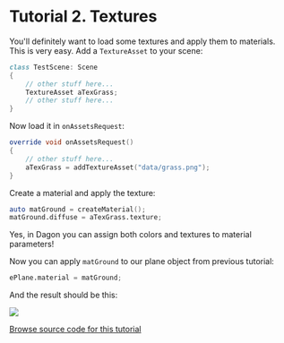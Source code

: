# Tutorial 2. Textures

You'll definitely want to load some textures and apply them to materials. This is very easy. Add a `TextureAsset` to your scene:
```d
class TestScene: Scene
{
    // other stuff here...
    TextureAsset aTexGrass;
    // other stuff here...
}
```
Now load it in `onAssetsRequest`:
```d
override void onAssetsRequest()
{    
    // other stuff here...
    aTexGrass = addTextureAsset("data/grass.png");
}
```
Create a material and apply the texture:
```d
auto matGround = createMaterial();
matGround.diffuse = aTexGrass.texture;
```
Yes, in Dagon you can assign both colors and textures to material parameters!

Now you can apply `matGround` to our plane object from previous tutorial:
```d
ePlane.material = matGround;
```
And the result should be this:

![](https://www.dropbox.com/s/y8u31u7omfm5qax/texture.jpg?raw=1)

[Browse source code for this tutorial](https://github.com/gecko0307/dagon-tutorials/tree/master/tutorial2)
